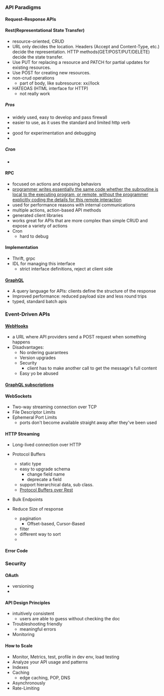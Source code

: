 
### API Paradigms
#### Request–Response APIs
#### Rest(Representational State Transfer)
- resource-oriented, CRUD
- URL only decides the location. Headers (Accept and Content-Type, etc.) decide the representation. HTTP methods(GET/POST/PUT/DELETE) decide the state transfer.
- Use PUT for replacing a resource and PATCH for partial updates for existing resources.
- Use POST for creating new resources.
- non-crud operations
  - part of body, like subresource: xx//lock
- HATEOAS (HTML interface for HTTP)
  - not really work

##### Pros
- widely used, easy to develop and pass firewall
- easier to use, as it uses the standard and limited http verb
- 
- good for experimentation and debugging
- 
##### Cron
- 

#### RPC
- focused on actions and exposing behaviors
- [programmer writes essentially the same code whether the subroutine is local to the executing program, or remote, without the programmer explicitly coding the details for this remote interaction](https://puncsky.com/hacking-the-software-engineer-interview)
- used for performance reasons with internal communications
- multiple actions, action-based API methods
- generated client libraries
- works great for APIs that are more complex than simple CRUD and expose a variety of actions
- Cron
  - hard to debug
#### Implementation
- Thrift, grpc
- IDL for managing this interface
  - strict interface definitions, reject at client side

#### [GraphQL](https://piotrminkowski.wordpress.com/2018/08/16/graphql-the-future-of-microservices/)
- A query language for APIs: clients define the structure of the response
- Improved performance: reduced payload size and less round trips 
- typed, standard batch apis

### Event-Driven APIs
#### [WebHooks](https://brandur.org/webhooks)
- a URL where API providers send a POST request when something happens
- Disadvantages:
  - No ordering guarantees
  - Version upgrades
  - Security
    - client has to make another call to get the message's full content
  - Easy yo be abused
#### [GraphQL subscriptions](https://graphql.org/blog/subscriptions-in-graphql-and-relay/)

#### WebSockets
- Two-way streaming connection over TCP
- File Descriptor Limits
- Ephemeral Port Limits
  - ports don't become available straight away after they've been used
#### HTTP Streaming
- Long-lived connection over HTTP

- Protocol Buffers
  - static type
  - easy to upgrade schema
    - change field name
    - deprecate a field
  - support hierarchical data, sub class.
  * [Protocol Buffers over Rest](https://piotrminkowski.wordpress.com/2017/06/05/exposing-microservices-over-rest-protocol-buffers/)
  
- Bulk Endpoints
- Reduce Size of response
  - pagination
    - Offset-based, Cursor-Based
  - filter
  - different way to sort
  - 

#### Error Code


### Security
#### OAuth

- versioning
- 
#### API Design Principles
- intuitively consistent
  - users are able to guess without checking the doc
- Troubleshooting friendly
  - meaningful errors
- Monitoring


#### How to Scale
- Monitor, Metrics, test, profile in dev env, load testing
- Analyze your API usage and patterns
- Indexes
- Caching
  - edge caching, POP, DNS
- Asynchronously
- Rate-Limiting


